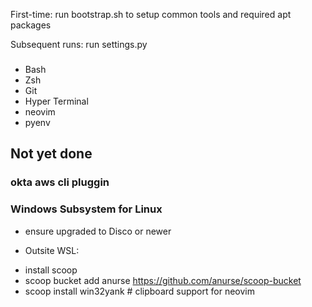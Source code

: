 First-time:
run bootstrap.sh to setup common tools and required apt packages

Subsequent runs:
run settings.py


###
- Bash
- Zsh
- Git
- Hyper Terminal
- neovim
- pyenv

## Not yet done
### okta aws cli pluggin

### Windows Subsystem for Linux
- ensure upgraded to Disco or newer

- Outsite WSL:
* install scoop
* scoop bucket add anurse https://github.com/anurse/scoop-bucket
* scoop install win32yank     # clipboard support for neovim



